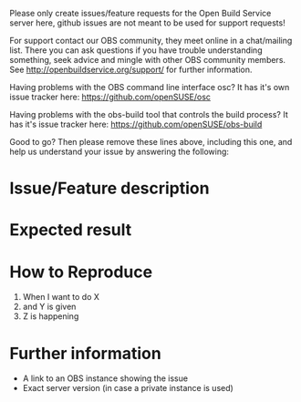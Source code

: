 Please only create issues/feature requests for the Open Build Service server here, github issues are not meant to be used for support requests!

For support contact our OBS community, they meet online in a chat/mailing list. There you can ask questions if you have trouble understanding something, seek advice and mingle with other OBS community members. See http://openbuildservice.org/support/ for further information.

Having problems with the OBS command line interface osc? It has it's own issue tracker here: https://github.com/openSUSE/osc

Having problems with the obs-build tool that controls the build process? It has it's issue tracker here: https://github.com/openSUSE/obs-build

Good to go? Then please remove these lines above, including this one, and help us understand your issue by answering the following:

Issue/Feature description
====================


Expected result
============


How to Reproduce
===============
1. When I want to do X
2. and Y is given
3. Z is happening


Further information
===============
* A link to an OBS instance showing the issue
* Exact server version (in case a private instance is used)
